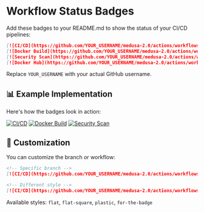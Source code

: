 # Workflow Status Badges

Add these badges to your README.md to show the status of your CI/CD pipelines:

```markdown
[![CI/CD](https://github.com/YOUR_USERNAME/medusa-2.0/actions/workflows/ci.yml/badge.svg)](https://github.com/YOUR_USERNAME/medusa-2.0/actions/workflows/ci.yml)
[![Docker Build](https://github.com/YOUR_USERNAME/medusa-2.0/actions/workflows/docker.yml/badge.svg)](https://github.com/YOUR_USERNAME/medusa-2.0/actions/workflows/docker.yml)
[![Security Scan](https://github.com/YOUR_USERNAME/medusa-2.0/actions/workflows/security.yml/badge.svg)](https://github.com/YOUR_USERNAME/medusa-2.0/actions/workflows/security.yml)
[![Docker Hub](https://github.com/YOUR_USERNAME/medusa-2.0/actions/workflows/dockerhub.yml/badge.svg)](https://github.com/YOUR_USERNAME/medusa-2.0/actions/workflows/dockerhub.yml)
```

Replace `YOUR_USERNAME` with your actual GitHub username.

## 📊 Example Implementation

Here's how the badges look in action:

[![CI/CD](https://github.com/actions/actions/workflows/ci/badge.svg)](https://github.com/actions/actions/workflows/ci/badge.svg)
[![Docker Build](https://github.com/actions/actions/workflows/docker/badge.svg)](https://github.com/actions/actions/workflows/docker/badge.svg)
[![Security Scan](https://github.com/actions/actions/workflows/security/badge.svg)](https://github.com/actions/actions/workflows/security/badge.svg)

## 🎨 Customization

You can customize the branch or workflow:

```markdown
<!-- Specific branch -->
[![CI/CD](https://github.com/YOUR_USERNAME/medusa-2.0/actions/workflows/ci.yml/badge.svg?branch=main)](https://github.com/YOUR_USERNAME/medusa-2.0/actions/workflows/ci.yml)

<!-- Different style -->
[![CI/CD](https://github.com/YOUR_USERNAME/medusa-2.0/actions/workflows/ci.yml/badge.svg?style=flat-square)](https://github.com/YOUR_USERNAME/medusa-2.0/actions/workflows/ci.yml)
```

Available styles: `flat`, `flat-square`, `plastic`, `for-the-badge`
